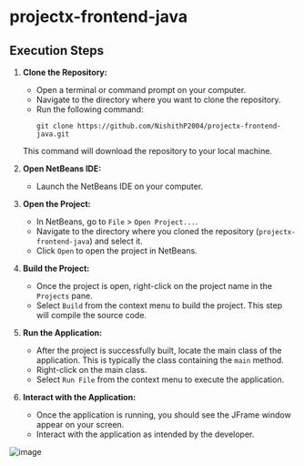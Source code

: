 # projectx-frontend-java

## Execution Steps
1. **Clone the Repository:**
   - Open a terminal or command prompt on your computer.
   - Navigate to the directory where you want to clone the repository.
   - Run the following command:
     ```
     git clone https://github.com/NishithP2004/projectx-frontend-java.git
     ```
   This command will download the repository to your local machine.

2. **Open NetBeans IDE:**
   - Launch the NetBeans IDE on your computer.

3. **Open the Project:**
   - In NetBeans, go to `File` > `Open Project...`.
   - Navigate to the directory where you cloned the repository (`projectx-frontend-java`) and select it.
   - Click `Open` to open the project in NetBeans.

4. **Build the Project:**
   - Once the project is open, right-click on the project name in the `Projects` pane.
   - Select `Build` from the context menu to build the project. This step will compile the source code.

5. **Run the Application:**
   - After the project is successfully built, locate the main class of the application. This is typically the class containing the `main` method.
   - Right-click on the main class.
   - Select `Run File` from the context menu to execute the application.

6. **Interact with the Application:**
   - Once the application is running, you should see the JFrame window appear on your screen.
   - Interact with the application as intended by the developer.

![image](https://github.com/NishithP2004/projectx-frontend-java/assets/34577844/3072d97b-38ad-4b64-9d37-f48bd401232e)
